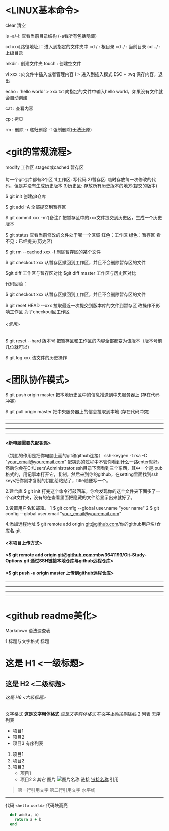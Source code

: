 # <LINUX基本命令>

clear 清空

ls -a/-l: 查看当前目录结构 (-a看所有包括隐藏)

cd xxx[路径地址]：进入到指定的文件夹中
cd / : 根目录
cd ./ : 当前目录
cd ../ : 上级目录

mkdir : 创建文件夹
touch : 创建空文件

vi xxx : 向文件中插入或者管理内容
    i > 进入到插入模式
    ESC + :wq 保存内容，退出

echo : 'hello world' > xxx.txt 向指定的文件中输入hello world，如果没有文件就会自动创建

cat : 查看内容

cp : 拷贝

rm : 删除
    -r 递归删除    -f 强制删除(无法还原)

# <git的常规流程>

####
modify 工作区
staged或cached 暂存区

####
每一个git仓库都有3个区
1)工作区:
    写代码
2)暂存区:
    临时存放每一次修改的代码，但是并没有生成历史版本
3)历史区:
    存放所有历史版本的地方(提交的版本)

$ git init 创建git仓库

$ git add -A 全部提交到暂存区

$ git commit xxx -m'[备注]'  把暂存区中的xxx文件提交到历史区，生成一个历史版本

$ git status 查看当前修改的文件处于哪一个区域 
红色：工作区
绿色：暂存区
看不见：已经提交(历史区)

$ git rm --cached xxx -f 删除暂存区的某个文件<xxx>

$ git checkout xxx 从暂存区撤回到工作区，并且不会删除暂存区的文件

$git diff  工作区与暂存区对比
$git diff master 工作区与历史区对比


代码回滚：

$ git checkout xxx 从暂存区撤回到工作区，并且不会删除暂存区的文件

$ git reset HEAD --xxx 拉取最近一次提交到版本库的文件到暂存区  改操作不影响工作区   为了checkout回工作区

###### <常用>
$ git reset --hard 版本号    把暂存区和工作区的内容全部都变为该版本（版本号前几位就可以）

$ git log xxx  该文件的历史操作


# <团队协作模式>

$ git push origin master  把本地历史区中的信息推送到中央服务器上 (存在代码冲突)

$ git pull origin master  把中央服务器上的信息拉取到本地  (存在代码冲突)

***
***
***
***
#### <新电脑需要先配钥匙>
（钥匙的作用是把你电脑上面的git和github连接）
ssh-keygen -t rsa -C "your_email@youremail.com"
配钥匙的过程中不管你看到什么一路enter就好。然后你会在C:\Users\Administrator\.ssh目录下面看到三个东西，其中一个是.pub格式的，用记事本打开它，复制。然后来到你的github，在setting里面找到ssh keys把你刚才复制的钥匙给粘贴了，title随便写一个。

2.建仓库
$ git init
打完这个命令行敲回车，你会发现你的这个文件夹下面多了一个.git文件夹，没有的在查看里面把隐藏的文件给显示出来就好了。

3.设置用户名和邮箱。
1 $ git config --global user.name "your name"
2 $ git config --global user.email "your_email@youremail.com"

4.添加远程地址
$ git remote add origin git@github.com/你的github用户名/仓库名.git
#### <本项目上传方式>
#### <$ git remote add origin git@github.com:mbw3641193/Git-Study-Options.git 通过SSH链接本地仓库与github远程仓库>
#### <$ git push -u origin master 上传到github远程仓库>

***
***
***
***

# <github readme美化>
Markdown 语法速查表


1 标题与文字格式
标题
# 这是 H1 <一级标题>
## 这是 H2 <二级标题>
###### 这是 H6 <六级标题>
文字格式
**这是文字粗体格式**
*这是文字斜体格式*
~~在文字上添加删除线~~
2 列表
无序列表
* 项目1
* 项目2
* 项目3
有序列表
1. 项目1
2. 项目2
3. 项目3
   * 项目1
   * 项目2
3 其它
图片
![图片名称](http://upload-images.jianshu.io/upload_images/1097226-6a6fbea43e82e7ac.png)
链接
[链接名称](http://gitcafe.com)
引用
> 第一行引用文字
> 第二行引用文字
水平线
***
代码
`<hello world>`
代码块高亮
```ruby
  def add(a, b)
    return a + b
  end